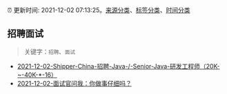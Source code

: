 :alarm_clock: 更新时间: 2021-12-02 07:13:25。[来源分类](../README.md)、[标签分类](../TAGS.md)、[时间分类](../TIMELINE.md)

## 招聘面试


> 关键字：`招聘`、`面试`



- [2021-12-02-Shipper-China-招聘-Java-/-Senior-Java-研发工程师（20K-~-40K-*-16）](https://www.v2ex.com/t/819510) 
- [2021-12-02-面试官问我：你做事仔细吗？](https://toutiao.io/k/xhajcrg) 